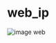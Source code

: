 # web_ip
![image web](https://cdn.discordapp.com/attachments/1023240914891718727/1023240930653917184/unknown.png)
